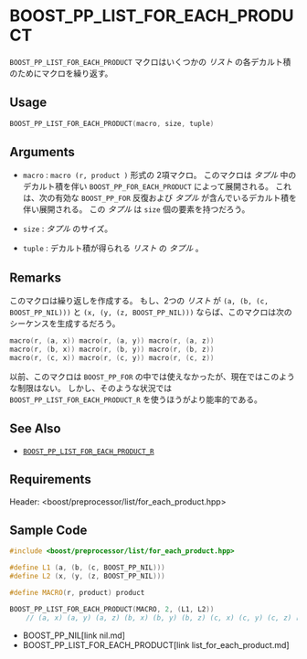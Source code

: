 # BOOST_PP_LIST_FOR_EACH_PRODUCT

`BOOST_PP_LIST_FOR_EACH_PRODUCT` マクロはいくつかの *リスト* の各デカルト積のためにマクロを繰り返す。

## Usage

```cpp
BOOST_PP_LIST_FOR_EACH_PRODUCT(macro, size, tuple)
```

## Arguments

- `macro` :
	`macro (r, product )` 形式の 2項マクロ。
	このマクロは *タプル* 中のデカルト積を伴い `BOOST_PP_FOR_EACH_PRODUCT` によって展開される。
	これは、次の有効な `BOOST_PP_FOR` 反復および *タプル* が含んでいるデカルト積を伴い展開される。
	この *タプル* は `size` 個の要素を持つだろう。

- `size` :
	*タプル* のサイズ。

- `tuple` :
	デカルト積が得られる *リスト* の *タプル* 。

## Remarks

このマクロは繰り返しを作成する。
もし、2つの *リスト* が `(a, (b, (c, BOOST_PP_NIL)))` と `(x, (y, (z, BOOST_PP_NIL)))` ならば、このマクロは次のシーケンスを生成するだろう。

```cpp
macro(r, (a, x)) macro(r, (a, y)) macro(r, (a, z))
macro(r, (b, x)) macro(r, (b, y)) macro(r, (b, z))
macro(r, (c, x)) macro(r, (c, y)) macro(r, (c, z))
```

以前、このマクロは `BOOST_PP_FOR` の中では使えなかったが、現在ではこのような制限はない。
しかし、そのような状況では `BOOST_PP_LIST_FOR_EACH_PRODUCT_R` を使うほうがより能率的である。

## See Also

- [`BOOST_PP_LIST_FOR_EACH_PRODUCT_R`](list_for_each_product_r.md)

## Requirements

Header: &lt;boost/preprocessor/list/for_each_product.hpp&gt;

## Sample Code

```cpp
#include <boost/preprocessor/list/for_each_product.hpp>

#define L1 (a, (b, (c, BOOST_PP_NIL)))
#define L2 (x, (y, (z, BOOST_PP_NIL)))

#define MACRO(r, product) product

BOOST_PP_LIST_FOR_EACH_PRODUCT(MACRO, 2, (L1, L2))
	// (a, x) (a, y) (a, z) (b, x) (b, y) (b, z) (c, x) (c, y) (c, z) に展開される
```
* BOOST_PP_NIL[link nil.md]
* BOOST_PP_LIST_FOR_EACH_PRODUCT[link list_for_each_product.md]

